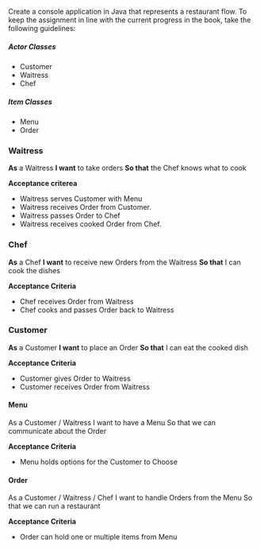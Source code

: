 Create a console application in Java that represents a restaurant flow. To keep the assignment in line with the current progress in the book, take the following guidelines:
##### Actor Classes
- Customer
- Waitress
- Chef
##### Item Classes
- Menu
- Order
### Waitress
**As** a Waitress
**I want** to take orders
**So that** the Chef knows what to cook

**Acceptance criterea**
- Waitress serves Customer with Menu
- Waitress receives Order from Customer.
- Waitress passes Order to Chef
- Waitress receives cooked Order from Chef.
### Chef
**As** a Chef
**I want** to receive new Orders from the Waitress
**So that** I can cook the dishes

**Acceptance Criteria**
- Chef receives Order from Waitress
- Chef cooks and passes Order back to Waitress
### Customer
**As** a Customer
**I want** to place an Order
**So that** I can eat the cooked dish

**Acceptance Criteria**
- Customer gives Order to Waitress
- Customer receives Order from Waitress
#### Menu
As a Customer / Waitress
I want to have a Menu
So that we can communicate about the Order

**Acceptance Criteria**
- Menu holds options for the Customer to Choose
#### Order
As a Customer / Waitress / Chef
I want to handle Orders from the Menu
So that we can run a restaurant

**Acceptance Criteria**
- Order can hold one or multiple items from Menu
